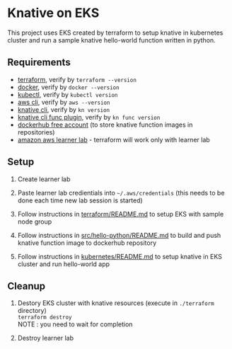 # Knative on EKS

This project uses EKS created by terraform to setup knative in kubernetes cluster and run a sample knative hello-world function written in python.

## Requirements

- [terraform](https://developer.hashicorp.com/terraform/tutorials/aws-get-started/install-cli), verify by `terraform --version`
- [docker](https://docs.docker.com/engine/install/), verify by `docker --version`
- [kubectl](https://kubernetes.io/docs/tasks/tools/#kubectl), verify by `kubectl version`
- [aws cli](https://docs.aws.amazon.com/cli/latest/userguide/getting-started-install.html#getting-started-install-instructions), verify by `aws --version`
- [knative cli](https://knative.dev/docs/getting-started/quickstart-install/#install-the-knative-cli), verify by `kn version`
- [knative cli func plugin](https://knative.dev/docs/getting-started/install-func/#installing-the-kn-func-cli-plugin), verify by `kn func version`
- [dockerhub free account](https://hub.docker.com/) (to store knative function images in repositories)
- [amazon aws learner lab](https://aws.amazon.com/training/awsacademy/) - terraform will work only with learner lab

## Setup

1. Create learner lab

2. Paste learner lab credientials into `~/.aws/credentials` (this needs to be done each time new lab session is started)

3. Follow instructions in [terraform/README.md](./terraform/README.md) to setup EKS with sample node group

4. Follow instructions in [src/hello-python/README.md](./src/hello-python/README.md) to build and push knative function image to dockerhub repository

5. Follow instructions in [kubernetes/README.md](./kubernetes/README.md) to setup knative in EKS cluster and run hello-world app

## Cleanup

1. Destory EKS cluster with knative resources (execute in `./terraform` directory)  
   `terraform destroy`  
   NOTE : you need to wait for completion

2. Destroy learner lab
